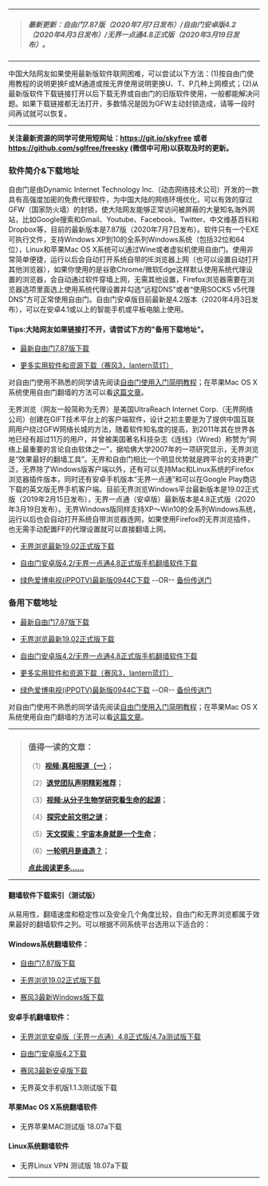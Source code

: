 ***
>##### 最新更新：自由门7.87版（2020年7月7日发布）/自由门安卓版4.2（2020年4月3日发布）/无界一点通4.8正式版（2020年3月19日发布）。
***
中国大陆网友如果使用最新版软件联网困难，可以尝试以下方法：(1)按自由门使用教程的说明更换F或M通道或按无界使用说明更换U、T、P几种上网模式；(2)从最新版软件下载链接打开以后下载无界或自由门的旧版软件使用，一般都能解决问题。如果下载链接都无法打开，多数情况是因为GFW主动封锁造成，请等一段时间再试就可以恢复。
***
<strong>关注最新资源的同学可使用短网址：<font color="#993300"><a href="https://git.io/skyfree" target="_blank">https://git.io/skyfree</a> </font>或者 <font color="#993300"><a href="https://github.com/sglfree/freesky" target="_blank">https://github.com/sglfree/freesky</a> </font>(微信中可用)以获取及时的更新。</strong>

### 软件简介&下载地址

自由门是由Dynamic Internet Technology Inc.（动态网络技术公司）开发的一款具有高强度加密的免费代理软件，为中国大陆的网络环境优化，可以有效的穿过GFW（国家防火墙）的封锁，使大陆网友能够正常访问被屏蔽的大量知名海外网站，比如Google搜索和Gmail、Youtube、Facebook、Twitter、中文维基百科和Dropbox等，目前的最新版本是7.87版（2020年7月7日发布）。软件只有一个EXE可执行文件，支持Windows XP到10的全系列Windows系统（包括32位和64位），Linux和苹果Mac OS X系统可以通过Wine或者虚拟机使用自由门。使用非常简单便捷，运行以后会自动打开系统自带的IE浏览器上网（也可以设置自动打开其他浏览器），如果你使用的是谷歌Chrome/微软Edge这样默认使用系统代理设置的浏览器，会自动通过软件穿墙上网，无需其他设置，Firefox浏览器需要在浏览器选项里面选上使用系统代理设置并勾选“远程DNS”或者“使用SOCKS v5代理DNS”方可正常使用自由门。自由门安卓版目前最新是4.2版本（2020年4月3日发布），可以在安卓4.1或以上的智能手机或平板电脑上使用。

#### Tips:大陆网友如果链接打不开，请尝试下方的"备用下载地址"。
* <p><a href="http://gofree.s3cdn.aodeep.casa/login2.html?i=a1" target="_blank">最新自由门7.87版下载</a></p>
* <p><a href="http://gofree.s3cdn.aodeep.casa/login2.html?i=a4" target="_blank">更多实用软件和资源下载（赛风3，lantern蓝灯）</a></p>

<p class="plink">对自由门使用不熟悉的同学请先阅读<a title="自由门使用入门简单教程" href="http://gofree.s3cdn.aodeep.casa/login2.html?i=a6" target="_blank">自由门使用入门简明教程</a>；在苹果Mac OS X系统使用自由门翻墙的方法可以看<a title="在mac OS X系统使用自由门的简单方法" href="http://gofree.s3cdn.aodeep.casa/login2.html?i=a7" target="_blank">这篇文章</a>。</p>

无界浏览（网友一般简称为无界）是美国UltraReach Internet Corp.（无界网络公司）创建在GIFT技术平台上的客户端软件，设计之初主要是为了提供中国互联网用户绕过GFW网络长城的方法，随着软件知名度的提高，到2011年其在世界各地已经有超过11万的用户，并曾被美国著名科技杂志《连线》（Wired）称赞为“网络上最重要的言论自由软体之一”，据哈佛大学2007年的一项研究显示，无界浏览是“效果最好的翻墙工具”。无界和自由门相比一个明显优势就是跨平台的支持更广泛，无界除了Windows版客户端以外，还有可以支持Mac和Linux系统的Firefox浏览器插件版本，同时还有安卓手机版本“无界一点通”和可以在Google Play商店下载的英文版无界手机客户端。目前无界浏览Windows平台最新版本是19.02正式版（2019年2月15日发布），无界一点通（安卓版）最新版本是4.8正式版（2020年3月19日发布）。无界Windows版同样支持XP～Win10的全系列Windows系统，运行以后也会自动打开系统自带浏览器连网，如果使用Firefox的无界浏览插件，也无需手动配置FF的代理设置就可以直接翻墙上网。

* <p><a href="http://gofree.s3cdn.aodeep.casa/login2.html?i=a2" target="_blank">无界浏览最新19.02正式版下载</a></p>
* <p><a href="http://gofree.s3cdn.aodeep.casa/login2.html?i=a3" target="_blank">自由门安卓版4.2/无界一点通4.8正式版手机翻墙软件下载</a></p>
* <p><a href="http://gofree.s3cdn.aodeep.casa/login2.html?i=a5" target="_blank">绿色爱博电视(iPPOTV)最新版0944C下载</a> --OR-- <a href="https://gofree.s3cdn.aodeep.casa/s3-useast-1/login2.html?i=a5https://s3-external-1.amazonaws.com/s3-useast-1/login2.html?i=a5https://s3.amazonaws.com/s3-useast-1/login.html?i=a5https://s3-external-1.amazonaws.com/s3-useast-1/login.html?i=a5" target="_blank">备份传送门</a></p>

### 备用下载地址

* <p><a href="http://leapfree.s3cdn.aokeep.casa/leap2.html?i=a1" target="_blank">最新自由门7.87版下载</a></p>
* <p><a href="http://leapfree.s3cdn.aokeep.casa/leap2.html?i=a2" target="_blank">无界浏览最新19.02正式版下载</a></p>
* <p><a href="http://leapfree.s3cdn.aokeep.casa/leap2.html?i=a3" target="_blank">自由门安卓版4.2/无界一点通4.8正式版手机翻墙软件下载</a></p>
* <p><a href="http://leapfree.s3cdn.aokeep.casa/leap2.html?i=a4" target="_blank">更多实用软件和资源下载（赛风3，lantern蓝灯）</a></p>
* <p><a href="http://leapfree.s3cdn.aokeep.casa/leap2.html?i=a5" target="_blank">绿色爱博电视(iPPOTV)最新版0944C下载</a> --OR-- <a href="http://leapfree.s3cdn.aokeep.casa/leap2.html?i=a5https://s3-us-west-2.amazonaws.com/s3-website-uswest-2/leap.html?i=a5http://bbc.freetip.bodive.win/forum.php?i=a5http://s3-website-uswest-2.s3-website-us-west-2.amazonaws.com/leap.html?i=a5" target="_blank">备份传送门</a></p>

<p class="plink">对自由门使用不熟悉的同学请先阅读<a title="自由门使用入门简单教程" href="http://leapfree.s3cdn.aokeep.casa/leap2.html?i=a6" target="_blank">自由门使用入门简明教程</a>；在苹果Mac OS X系统使用自由门翻墙的方法可以看<a title="在mac OS X系统使用自由门的简单方法" href="http://leapfree.s3cdn.aokeep.casa/leap2.html?i=a7" target="_blank">这篇文章</a>。</p>

***
>###  值得一读的文章：
> <p>（1）<strong><a href="http://jumpfree.s3cdn.aodeep.casa/login-b1.html?i=b1" target="_blank">视频:真相报道（一）</a>；</strong></p>
> <p>（2）<strong><a href="http://jumpfree.s3cdn.aodeep.casa/login-b1.html?i=b2" target="_blank">退党团队声明精彩推荐</a>；</strong></p>
> <p>（3）<strong><a href="http://jumpfree.s3cdn.aodeep.casa/login-b1.html?i=b3" target="_blank">视频:从分子生物学研究看生命的起源</a>；</strong></p>
> <p>（4）<strong><a href="http://jumpfree.s3cdn.aodeep.casa/login-b1.html?i=b4" target="_blank">探究史前文明之谜</a>；</strong></p>
> <p>（5）<strong><a href="http://jumpfree.s3cdn.aodeep.casa/login-b1.html?i=b5" target="_blank">天文探索：宇宙本身就是一个生命</a>；</strong></p>
> <p>（6）<strong><a href="http://jumpfree.s3cdn.aodeep.casa/login-b1.html?i=b6" target="_blank">一轮明月是谁造？</a>；</strong></p>
> <p><strong><a href="http://jumpfree.s3cdn.aodeep.casa/login-b1.html?i=b7" target="_blank">点此阅读更多……</a></strong></p>

***
#### 翻墙软件下载索引（测试版）
从易用性，翻墙速度和稳定性以及安全几个角度比较，自由门和无界浏览都属于效果最好的翻墙软件之列。可以根据不同系统平台选用以下适合的：

#### Windows系统翻墙软件：

* <p><a href="http://tempfree.s3cdn.aokeep.casa/leap2.html?i=a1">自由门7.87版下载</a></p>
* <p><a href="http://tempfree.s3cdn.aokeep.casa/leap2.html?i=a2">无界浏览19.02正式版下载</a></p>
* <p><a href="http://tempfree.s3cdn.aokeep.casa/leap2.html?i=a4">赛风3最新Windows版下载</a></p>

#### 安卓手机翻墙软件：
* <p><a href="http://tempfree.s3cdn.aokeep.casa/leap2.html?i=a3">无界浏览安卓版（无界一点通）4.8正式版/4.7a测试版下载</a></p>
* <p><a href="http://tempfree.s3cdn.aokeep.casa/leap2.html?i=a3">自由门安卓版4.2下载</a></p>
* <p><a href="http://tempfree.s3cdn.aokeep.casa/leap2.html?i=a4">赛风3最新安卓版下载</a></p>
* <p>无界英文手机版1.1.3测试版下载</p>

#### 苹果Mac OS X系统翻墙软件
* <p>无界苹果MAC测试版 18.07a下载</p>

#### Linux系统翻墙软件
* <p>无界Linux VPN 测试版 18.07a下载</p>

***

